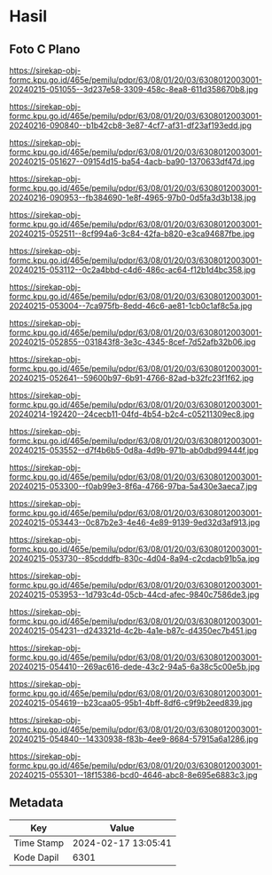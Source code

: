 # Hasil

## Foto C Plano

https://sirekap-obj-formc.kpu.go.id/465e/pemilu/pdpr/63/08/01/20/03/6308012003001-20240215-051055--3d237e58-3309-458c-8ea8-611d358670b8.jpg

https://sirekap-obj-formc.kpu.go.id/465e/pemilu/pdpr/63/08/01/20/03/6308012003001-20240216-090840--b1b42cb8-3e87-4cf7-af31-df23af193edd.jpg

https://sirekap-obj-formc.kpu.go.id/465e/pemilu/pdpr/63/08/01/20/03/6308012003001-20240215-051627--09154d15-ba54-4acb-ba90-1370633df47d.jpg

https://sirekap-obj-formc.kpu.go.id/465e/pemilu/pdpr/63/08/01/20/03/6308012003001-20240216-090953--fb384690-1e8f-4965-97b0-0d5fa3d3b138.jpg

https://sirekap-obj-formc.kpu.go.id/465e/pemilu/pdpr/63/08/01/20/03/6308012003001-20240215-052511--8cf994a6-3c84-42fa-b820-e3ca94687fbe.jpg

https://sirekap-obj-formc.kpu.go.id/465e/pemilu/pdpr/63/08/01/20/03/6308012003001-20240215-053112--0c2a4bbd-c4d6-486c-ac64-f12b1d4bc358.jpg

https://sirekap-obj-formc.kpu.go.id/465e/pemilu/pdpr/63/08/01/20/03/6308012003001-20240215-053004--7ca975fb-8edd-46c6-ae81-1cb0c1af8c5a.jpg

https://sirekap-obj-formc.kpu.go.id/465e/pemilu/pdpr/63/08/01/20/03/6308012003001-20240215-052855--031843f8-3e3c-4345-8cef-7d52afb32b06.jpg

https://sirekap-obj-formc.kpu.go.id/465e/pemilu/pdpr/63/08/01/20/03/6308012003001-20240215-052641--59600b97-6b91-4766-82ad-b32fc23f1f62.jpg

https://sirekap-obj-formc.kpu.go.id/465e/pemilu/pdpr/63/08/01/20/03/6308012003001-20240214-192420--24cecb11-04fd-4b54-b2c4-c05211309ec8.jpg

https://sirekap-obj-formc.kpu.go.id/465e/pemilu/pdpr/63/08/01/20/03/6308012003001-20240215-053552--d7f4b6b5-0d8a-4d9b-971b-ab0dbd99444f.jpg

https://sirekap-obj-formc.kpu.go.id/465e/pemilu/pdpr/63/08/01/20/03/6308012003001-20240215-053300--f0ab99e3-8f6a-4766-97ba-5a430e3aeca7.jpg

https://sirekap-obj-formc.kpu.go.id/465e/pemilu/pdpr/63/08/01/20/03/6308012003001-20240215-053443--0c87b2e3-4e46-4e89-9139-9ed32d3af913.jpg

https://sirekap-obj-formc.kpu.go.id/465e/pemilu/pdpr/63/08/01/20/03/6308012003001-20240215-053730--85cdddfb-830c-4d04-8a94-c2cdacb91b5a.jpg

https://sirekap-obj-formc.kpu.go.id/465e/pemilu/pdpr/63/08/01/20/03/6308012003001-20240215-053953--1d793c4d-05cb-44cd-afec-9840c7586de3.jpg

https://sirekap-obj-formc.kpu.go.id/465e/pemilu/pdpr/63/08/01/20/03/6308012003001-20240215-054231--d243321d-4c2b-4a1e-b87c-d4350ec7b451.jpg

https://sirekap-obj-formc.kpu.go.id/465e/pemilu/pdpr/63/08/01/20/03/6308012003001-20240215-054410--269ac616-dede-43c2-94a5-6a38c5c00e5b.jpg

https://sirekap-obj-formc.kpu.go.id/465e/pemilu/pdpr/63/08/01/20/03/6308012003001-20240215-054619--b23caa05-95b1-4bff-8df6-c9f9b2eed839.jpg

https://sirekap-obj-formc.kpu.go.id/465e/pemilu/pdpr/63/08/01/20/03/6308012003001-20240215-054840--14330938-f83b-4ee9-8684-57915a6a1286.jpg

https://sirekap-obj-formc.kpu.go.id/465e/pemilu/pdpr/63/08/01/20/03/6308012003001-20240215-055301--18f15386-bcd0-4646-abc8-8e695e6883c3.jpg


## Metadata

| Key        | Value               |
| ---------- | ------------------- |
| Time Stamp | 2024-02-17 13:05:41 |
| Kode Dapil | 6301                |



